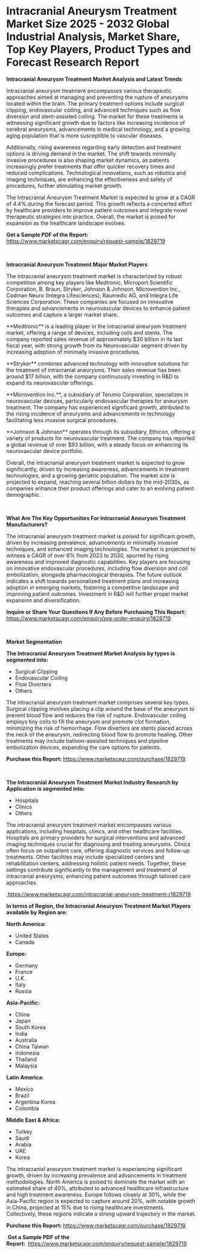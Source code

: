 <p><h1>Intracranial Aneurysm Treatment Market Size 2025 - 2032 Global Industrial Analysis, Market Share, Top Key Players, Product Types and Forecast Research Report</h1></p><p><strong>Intracranial Aneurysm Treatment Market Analysis and Latest Trends</strong></p>
<p><p>Intracranial aneurysm treatment encompasses various therapeutic approaches aimed at managing and preventing the rupture of aneurysms located within the brain. The primary treatment options include surgical clipping, endovascular coiling, and advanced techniques such as flow diversion and stent-assisted coiling. The market for these treatments is witnessing significant growth due to factors like increasing incidence of cerebral aneurysms, advancements in medical technology, and a growing aging population that is more susceptible to vascular diseases.</p><p>Additionally, rising awareness regarding early detection and treatment options is driving demand in the market. The shift towards minimally invasive procedures is also shaping market dynamics, as patients increasingly prefer treatments that offer quicker recovery times and reduced complications. Technological innovations, such as robotics and imaging techniques, are enhancing the effectiveness and safety of procedures, further stimulating market growth. </p><p>The Intracranial Aneurysm Treatment Market is expected to grow at a CAGR of 4.4% during the forecast period. This growth reflects a concerted effort by healthcare providers to improve patient outcomes and integrate novel therapeutic strategies into practice. Overall, the market is poised for expansion as the healthcare landscape evolves.</p></p>
<p><strong>Get a Sample PDF of the Report:&nbsp;</strong> <a href="https://www.marketscagr.com/enquiry/request-sample/1829719?utm_campaign=2483&utm_medium=2&utm_source=Github&utm_content=ia&utm_term=13042025&utm_id=intracranial-aneurysm-treatment">https://www.marketscagr.com/enquiry/request-sample/1829719</a></p>
<p>&nbsp;</p>
<p><strong>Intracranial Aneurysm Treatment Major Market Players</strong></p>
<p><p>The intracranial aneurysm treatment market is characterized by robust competition among key players like Medtronic, Microport Scientific Corporation, B. Braun, Stryker, Johnson & Johnson, Microvention Inc., Codman Neuro (Integra Lifesciences), Raumedic AG, and Integra Life Sciences Corporation. These companies are focused on innovative therapies and advancements in neurovascular devices to enhance patient outcomes and capture a larger market share.</p><p>**Medtronic** is a leading player in the intracranial aneurysm treatment market, offering a range of devices, including coils and stents. The company reported sales revenue of approximately $30 billion in its last fiscal year, with strong growth from its Neurovascular segment driven by increasing adoption of minimally invasive procedures.</p><p>**Stryker** combines advanced technology with innovative solutions for the treatment of intracranial aneurysms. Their sales revenue has been around $17 billion, with the company continuously investing in R&D to expand its neurovascular offerings.</p><p>**Microvention Inc.**, a subsidiary of Terumo Corporation, specializes in neurovascular devices, particularly endovascular therapies for aneurysm treatment. The company has experienced significant growth, attributed to the rising incidence of aneurysms and advancements in technology facilitating less invasive surgical procedures.</p><p>**Johnson & Johnson** operates through its subsidiary, Ethicon, offering a variety of products for neurovascular treatment. The company has reported a global revenue of over $93 billion, with a steady focus on enhancing its neurovascular device portfolio.</p><p>Overall, the intracranial aneurysm treatment market is expected to grow significantly, driven by increasing awareness, advancements in treatment technologies, and a growing geriatric population. The market size is projected to expand, reaching several billion dollars by the mid-2030s, as companies enhance their product offerings and cater to an evolving patient demographic.</p></p>
<p>&nbsp;</p>
<p><strong>What Are The Key Opportunities For Intracranial Aneurysm Treatment Manufacturers?</strong></p>
<p><p>The intracranial aneurysm treatment market is poised for significant growth, driven by increasing prevalence, advancements in minimally invasive techniques, and enhanced imaging technologies. The market is projected to witness a CAGR of over 6% from 2023 to 2030, spurred by rising awareness and improved diagnostic capabilities. Key players are focusing on innovative endovascular procedures, including flow diversion and coil embolization, alongside pharmacological therapies. The future outlook indicates a shift towards personalized treatment plans and increasing adoption in emerging markets, fostering a competitive landscape and improving patient outcomes. Investment in R&D will further propel market expansion and diversification.</p></p>
<p><strong>Inquire or Share Your Questions If Any Before Purchasing This Report:</strong> <a href="https://www.marketscagr.com/enquiry/pre-order-enquiry/1829719?utm_campaign=2483&utm_medium=2&utm_source=Github&utm_content=ia&utm_term=13042025&utm_id=intracranial-aneurysm-treatment">https://www.marketscagr.com/enquiry/pre-order-enquiry/1829719</a></p>
<p>&nbsp;</p>
<p><strong>Market Segmentation</strong></p>
<p><strong>The Intracranial Aneurysm Treatment Market Analysis by types is segmented into:</strong></p>
<p><ul><li>Surgical Clipping</li><li>Endovascular Coiling</li><li>Flow Diverters</li><li>Others</li></ul></p>
<p><p>The intracranial aneurysm treatment market comprises several key types. Surgical clipping involves placing a clip around the base of the aneurysm to prevent blood flow and reduces the risk of rupture. Endovascular coiling employs tiny coils to fill the aneurysm and promote clot formation, minimizing the risk of hemorrhage. Flow diverters are stents placed across the neck of the aneurysm, redirecting blood flow to promote healing. Other treatments may include balloon-assisted techniques and pipeline embolization devices, expanding the care options for patients.</p></p>
<p><strong>Purchase this Report:&nbsp;</strong><a href="https://www.marketscagr.com/purchase/1829719?utm_campaign=2483&utm_medium=2&utm_source=Github&utm_content=ia&utm_term=13042025&utm_id=intracranial-aneurysm-treatment">https://www.marketscagr.com/purchase/1829719</a></p>
<p>&nbsp;</p>
<p><strong>The Intracranial Aneurysm Treatment Market Industry Research by Application is segmented into:</strong></p>
<p><ul><li>Hospitals</li><li>Clinics</li><li>Others</li></ul></p>
<p><p>The intracranial aneurysm treatment market encompasses various applications, including hospitals, clinics, and other healthcare facilities. Hospitals are primary providers for surgical interventions and advanced imaging techniques crucial for diagnosing and treating aneurysms. Clinics often focus on outpatient care, offering diagnostic services and follow-up treatments. Other facilities may include specialized centers and rehabilitation centers, addressing holistic patient needs. Together, these settings contribute significantly to the management and treatment of intracranial aneurysms, enhancing patient outcomes through tailored care approaches.</p></p>
<p><a href="https://www.marketscagr.com/intracranial-aneurysm-treatment-r1829719?utm_campaign=2483&utm_medium=2&utm_source=Github&utm_content=ia&utm_term=13042025&utm_id=intracranial-aneurysm-treatment">&nbsp;https://www.marketscagr.com/intracranial-aneurysm-treatment-r1829719</a></p>
<p><strong>In terms of Region, the Intracranial Aneurysm Treatment Market Players available by Region are:</strong></p>
<p>
    <p> <strong> North America: </strong>
        <ul>
            <li>United States</li>
            <li>Canada</li>
        </ul>
        </p> 
    <p> <strong> Europe: </strong>
        <ul>
            <li>Germany</li>
            <li>France</li>
            <li>U.K.</li>
            <li>Italy</li>
            <li>Russia</li>
        </ul>
        </p> 
    <p> <strong> Asia-Pacific: </strong>
        <ul>
            <li>China</li>
            <li>Japan</li>
            <li>South Korea</li>
            <li>India</li>
            <li>Australia</li>
            <li>China Taiwan</li>
            <li>Indonesia</li>
            <li>Thailand</li>
            <li>Malaysia</li>
        </ul>
        </p> 
    <p> <strong> Latin America: </strong>
        <ul>
            <li>Mexico</li>
            <li>Brazil</li>
            <li>Argentina Korea</li>
            <li>Colombia</li>
        </ul>
        </p> 
    <p> <strong> Middle East & Africa: </strong>
        <ul>
            <li>Turkey</li>
            <li>Saudi</li>
            <li>Arabia</li>
            <li>UAE</li>
            <li>Korea</li>
        </ul>
    </p>
    </p>
<p><p>The intracranial aneurysm treatment market is experiencing significant growth, driven by increasing prevalence and advancements in treatment methodologies. North America is poised to dominate the market with an estimated share of 40%, attributed to advanced healthcare infrastructure and high treatment awareness. Europe follows closely at 30%, while the Asia-Pacific region is expected to capture around 20%, with notable growth in China, projected at 15% due to rising healthcare investments. Collectively, these regions indicate a strong upward trajectory in the market.</p></p>
<p><strong>Purchase this Report: </strong><a href="https://www.marketscagr.com/purchase/1829719?utm_campaign=2483&utm_medium=2&utm_source=Github&utm_content=ia&utm_term=13042025&utm_id=intracranial-aneurysm-treatment">https://www.marketscagr.com/purchase/1829719</a></p>
<p>&nbsp;<strong>Get a Sample PDF of the Report:&nbsp;&nbsp;</strong><a href="https://www.marketscagr.com/enquiry/request-sample/1829719?utm_campaign=2483&utm_medium=2&utm_source=Github&utm_content=ia&utm_term=13042025&utm_id=intracranial-aneurysm-treatment">https://www.marketscagr.com/enquiry/request-sample/1829719</a></p>
<p><strong></strong></p>
<p><p></p><p></p><p></p></p>